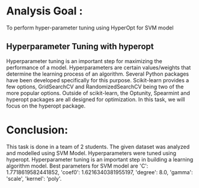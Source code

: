 # Analysis Goal :
To perform hyper-parameter tuning using HyperOpt for SVM model

## Hyperparameter Tuning with hyperopt
Hyperparameter tuning is an important step for maximizing the performance of a model. Hyperparameters are certain values/weights that determine the learning process of an algorithm. Several Python packages have been developed specifically for this purpose. Scikit-learn provides a few options, GridSearchCV and RandomizedSearchCV being two of the more popular options. Outside of scikit-learn, the Optunity, Spearmint and hyperopt packages are all designed for optimization. In this task, we will focus on the hyperopt package.

# Conclusion:
This task is done in a team of 2 students. The given dataset was analyzed and modelled using SVM Model. Hyperparameters were tuned using hyperopt. Hyperparameter tuning is an important step in building a learning algorithm model. Best parameters for SVM model are 'C': 1.7718619582441852, 'coef0': 1.6216340381955197, 'degree': 8.0, 'gamma': 'scale', 'kernel': 'poly'.
